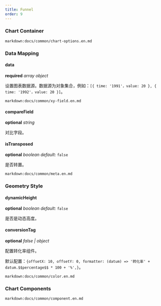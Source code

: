 ```yaml
---
title: Funnel
order: 9
---
```


### Chart Container

`markdown:docs/common/chart-options.en.md`

### Data Mapping

#### data

<description>**required** _array object_</description>

设置图表数据源。数据源为对象集合，例如：`[{ time: '1991'，value: 20 }, { time: '1992'，value: 20 }]`。

`markdown:docs/common/xy-field.en.md`

#### compareField

<description>**optional** _string_</description>

对比字段。

#### isTransposed

<description>**optional** _boolean_ _default:_ `false`</description>

是否转置。

`markdown:docs/common/meta.en.md`

### Geometry Style

#### dynamicHeight

<description>**optional** _boolean_ _default:_ `false`</description>

是否是动态高度。

#### conversionTag

<description>**optional** _false | object_</description>

配置转化率组件。

默认配置：`{offsetX: 10, offsetY: 0, formatter: (datum) => '转化率' + datum.$$percentage$$ * 100 + '%',}`。

`markdown:docs/common/color.en.md`

### Chart Components

`markdown:docs/common/component.en.md`
